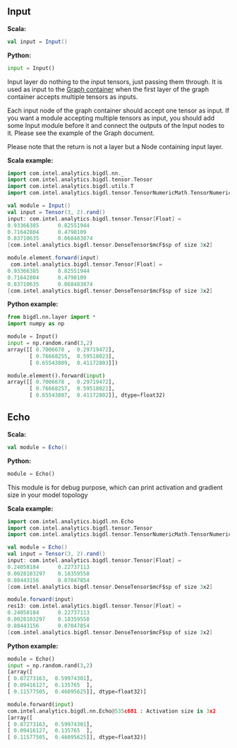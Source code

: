 ## Input ##

**Scala:**
```scala
val input = Input()
```
**Python:**
```python
input = Input()
```

Input layer do nothing to the input tensors, just passing them through.
It is used as input to the [Graph container](Containers.md#graph) when the first layer of the graph container accepts multiple tensors as inputs.

Each input node of the graph container should accept one tensor as input. If you want a module
accepting multiple tensors as input, you should add some Input module before it and connect
the outputs of the Input nodes to it. Please see the example of the Graph document.

Please note that the return is not a layer but a Node containing input layer.

**Scala example:**
```scala
import com.intel.analytics.bigdl.nn._
import com.intel.analytics.bigdl.tensor.Tensor
import com.intel.analytics.bigdl.utils.T
import com.intel.analytics.bigdl.tensor.TensorNumericMath.TensorNumeric.NumericFloat

val module = Input()
val input = Tensor(3, 2).rand()
input: com.intel.analytics.bigdl.tensor.Tensor[Float] =
0.93366385      0.82551944
0.71642804      0.4798109
0.83710635      0.068483874
[com.intel.analytics.bigdl.tensor.DenseTensor$mcF$sp of size 3x2]

module.element.forward(input)
 com.intel.analytics.bigdl.tensor.Tensor[Float] =
0.93366385      0.82551944
0.71642804      0.4798109
0.83710635      0.068483874
[com.intel.analytics.bigdl.tensor.DenseTensor$mcF$sp of size 3x2]
```

**Python example:**
```python
from bigdl.nn.layer import *
import numpy as np

module = Input()
input = np.random.rand(3,2)
array([[ 0.7006678 ,  0.29719472],
       [ 0.76668255,  0.59518023],
       [ 0.65543809,  0.41172803]])

module.element().forward(input)
array([[ 0.7006678 ,  0.29719472],
       [ 0.76668257,  0.59518021],
       [ 0.65543807,  0.41172802]], dtype=float32)

```

## Echo ##

**Scala:**
```scala
val module = Echo()
```
**Python:**
```python
module = Echo()
```

This module is for debug purpose, which can print activation and gradient size in your model topology

**Scala example:**
```scala
import com.intel.analytics.bigdl.nn.Echo
import com.intel.analytics.bigdl.tensor.Tensor
import com.intel.analytics.bigdl.tensor.TensorNumericMath.TensorNumeric.NumericFloat

val module = Echo()
val input = Tensor(3, 2).rand()
input: com.intel.analytics.bigdl.tensor.Tensor[Float] =
0.24058184      0.22737113
0.0028103297    0.18359558
0.80443156      0.07047854
[com.intel.analytics.bigdl.tensor.DenseTensor$mcF$sp of size 3x2]

module.forward(input)
res13: com.intel.analytics.bigdl.tensor.Tensor[Float] =
0.24058184      0.22737113
0.0028103297    0.18359558
0.80443156      0.07047854
[com.intel.analytics.bigdl.tensor.DenseTensor$mcF$sp of size 3x2]
```

**Python example:**
```python
module = Echo()
input = np.random.rand(3,2)
[array([
[ 0.87273163,  0.59974301],
[ 0.09416127,  0.135765  ],
[ 0.11577505,  0.46095625]], dtype=float32)]

module.forward(input)
com.intel.analytics.bigdl.nn.Echo@535c681 : Activation size is 3x2
[array([
[ 0.87273163,  0.59974301],
[ 0.09416127,  0.135765  ],
[ 0.11577505,  0.46095625]], dtype=float32)]

```

